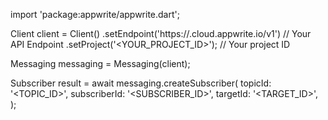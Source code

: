 import 'package:appwrite/appwrite.dart';

Client client = Client()
    .setEndpoint('https://<REGION>.cloud.appwrite.io/v1') // Your API Endpoint
    .setProject('<YOUR_PROJECT_ID>'); // Your project ID

Messaging messaging = Messaging(client);

Subscriber result = await messaging.createSubscriber(
    topicId: '<TOPIC_ID>',
    subscriberId: '<SUBSCRIBER_ID>',
    targetId: '<TARGET_ID>',
);
